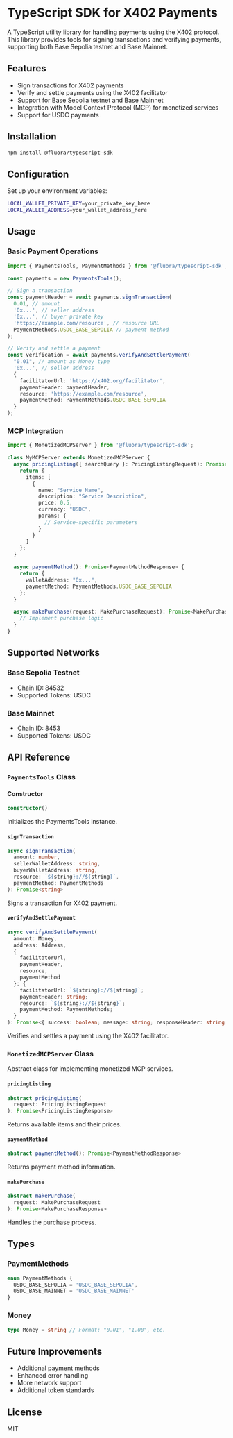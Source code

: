 # TypeScript SDK for X402 Payments

A TypeScript utility library for handling payments using the X402 protocol. This library provides tools for signing transactions and verifying payments, supporting both Base Sepolia testnet and Base Mainnet.

## Features

- Sign transactions for X402 payments
- Verify and settle payments using the X402 facilitator
- Support for Base Sepolia testnet and Base Mainnet
- Integration with Model Context Protocol (MCP) for monetized services
- Support for USDC payments

## Installation

```bash
npm install @fluora/typescript-sdk
```

## Configuration

Set up your environment variables:

```bash
LOCAL_WALLET_PRIVATE_KEY=your_private_key_here
LOCAL_WALLET_ADDRESS=your_wallet_address_here
```

## Usage

### Basic Payment Operations

```typescript
import { PaymentsTools, PaymentMethods } from '@fluora/typescript-sdk';

const payments = new PaymentsTools();

// Sign a transaction
const paymentHeader = await payments.signTransaction(
  0.01, // amount
  '0x...', // seller address
  '0x...', // buyer private key
  'https://example.com/resource', // resource URL
  PaymentMethods.USDC_BASE_SEPOLIA // payment method
);

// Verify and settle a payment
const verification = await payments.verifyAndSettlePayment(
  "0.01", // amount as Money type
  '0x...', // seller address
  {
    facilitatorUrl: 'https://x402.org/facilitator',
    paymentHeader: paymentHeader,
    resource: 'https://example.com/resource',
    paymentMethod: PaymentMethods.USDC_BASE_SEPOLIA
  }
);
```

### MCP Integration

```typescript
import { MonetizedMCPServer } from '@fluora/typescript-sdk';

class MyMCPServer extends MonetizedMCPServer {
  async pricingListing({ searchQuery }: PricingListingRequest): Promise<PricingListingResponse> {
    return {
      items: [
        {
          name: "Service Name",
          description: "Service Description",
          price: 0.5,
          currency: "USDC",
          params: {
            // Service-specific parameters
          }
        }
      ]
    };
  }

  async paymentMethod(): Promise<PaymentMethodResponse> {
    return {
      walletAddress: "0x...",
      paymentMethod: PaymentMethods.USDC_BASE_SEPOLIA
    };
  }

  async makePurchase(request: MakePurchaseRequest): Promise<MakePurchaseResponse> {
    // Implement purchase logic
  }
}
```

## Supported Networks

### Base Sepolia Testnet
- Chain ID: 84532
- Supported Tokens: USDC

### Base Mainnet
- Chain ID: 8453
- Supported Tokens: USDC

## API Reference

### `PaymentsTools` Class

#### Constructor
```typescript
constructor()
```
Initializes the PaymentsTools instance.

#### `signTransaction`
```typescript
async signTransaction(
  amount: number,
  sellerWalletAddress: string,
  buyerWalletAddress: string,
  resource: `${string}://${string}`,
  paymentMethod: PaymentMethods
): Promise<string>
```
Signs a transaction for X402 payment.

#### `verifyAndSettlePayment`
```typescript
async verifyAndSettlePayment(
  amount: Money,
  address: Address,
  {
    facilitatorUrl,
    paymentHeader,
    resource,
    paymentMethod
  }: {
    facilitatorUrl: `${string}://${string}`;
    paymentHeader: string;
    resource: `${string}://${string}`;
    paymentMethod: PaymentMethods;
  }
): Promise<{ success: boolean; message: string; responseHeader: string }>
```
Verifies and settles a payment using the X402 facilitator.

### `MonetizedMCPServer` Class

Abstract class for implementing monetized MCP services.

#### `pricingListing`
```typescript
abstract pricingListing(
  request: PricingListingRequest
): Promise<PricingListingResponse>
```
Returns available items and their prices.

#### `paymentMethod`
```typescript
abstract paymentMethod(): Promise<PaymentMethodResponse>
```
Returns payment method information.

#### `makePurchase`
```typescript
abstract makePurchase(
  request: MakePurchaseRequest
): Promise<MakePurchaseResponse>
```
Handles the purchase process.

## Types

### PaymentMethods
```typescript
enum PaymentMethods {
  USDC_BASE_SEPOLIA = 'USDC_BASE_SEPOLIA',
  USDC_BASE_MAINNET = 'USDC_BASE_MAINNET'
}
```

### Money
```typescript
type Money = string // Format: "0.01", "1.00", etc.
```

## Future Improvements

- Additional payment methods
- Enhanced error handling
- More network support
- Additional token standards

## License

MIT 